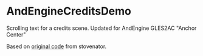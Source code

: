 AndEngineCreditsDemo
====================

Scrolling text for a credits scene.
Updated for AndEngine GLES2AC "Anchor Center"

 
Based on [original code](http://www.andengine.org/forums/tutorials/credits-scene-scrolling-text-t6610.html) from stovenator.

